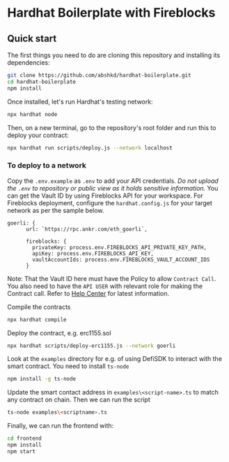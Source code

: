 # Hardhat Boilerplate with Fireblocks


## Quick start

The first things you need to do are cloning this repository and installing its
dependencies:

```sh
git clone https://github.com/abshkd/hardhat-boilerplate.git
cd hardhat-boilerplate
npm install
```

Once installed, let's run Hardhat's testing network:

```sh
npx hardhat node
```

Then, on a new terminal, go to the repository's root folder and run this to
deploy your contract:

```sh
npx hardhat run scripts/deploy.js --network localhost
```

### To deploy to a network
Copy the `.env.example` as `.env` to add your API credentials. *Do not upload the `.env` to repository or public view as it holds sensitive information.*
You can get the Vault ID by using Fireblocks API for your workspace.
For Fireblocks deployment, configure the `hardhat.config.js` for your target network as per the sample below.
```
goerli: {
      url: `https://rpc.ankr.com/eth_goerli`,
      
      fireblocks: {
        privateKey: process.env.FIREBLOCKS_API_PRIVATE_KEY_PATH,
        apiKey: process.env.FIREBLOCKS_API_KEY,
        vaultAccountIds: process.env.FIREBLOCKS_VAULT_ACCOUNT_IDS
      }
```
Note: That the Vault ID here must have the Policy to allow `Contract Call`.
You also need to have the `API USER` with relevant role for making the Contract call.
Refer to [Help Center](https://support.fireblocks.io/hc/en-us/) for latest information.

Compile the contracts
```sh
npx hardhat compile
```

Deploy the contract, e.g. erc1155.sol
```sh
npx hardhat scripts/deploy-erc1155.js --network goerli
```

Look at the `examples` directory for e.g. of using DefiSDK to interact with the smart contract. You need to install `ts-node`
```sh
npm install -g ts-node
```

Update the smart contact address in `examples\<script-name>.ts` to match any contract on chain. Then we can run the script
```sh
ts-node examples\<scriptname>.ts
```
Finally, we can run the frontend with:

```sh
cd frontend
npm install
npm start
```

